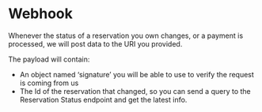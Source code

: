 # Webhook

Whenever the status of a reservation you own changes, or a payment is processed, we will post data to the URI you provided.

The payload will contain:



*   An object named ‘signature’ you will be able to use to verify the request is coming from us
*   The Id of the reservation that changed, so you can send a query to the Reservation Status endpoint and get the latest info.
